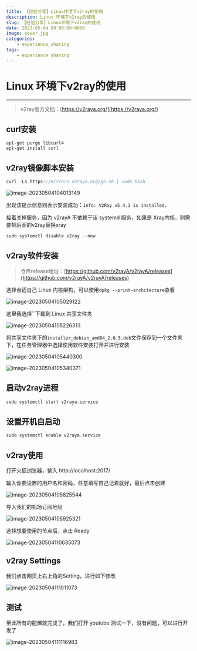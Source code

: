 ```yaml
---
title: 【经验分享】Linux环境下v2ray的使用
description: Linux 环境下v2ray的使用
slug: 【经验分享】Linux环境下v2ray的使用
date: 2023-05-04 00:00:00+0000
image: cover.jpg
categories:
    - experience_sharing
tags:
    - experience sharing
---
```




# Linux 环境下v2ray的使用

---

> v2ray官方文档：[https://v2raya.org/](https://v2raya.org/)

## curl安装

```
apt-get purge libcurl4
apt-get install curl
```



## v2ray镜像脚本安装

```c
curl -Ls https://mirrors.v2raya.org/go.sh | sudo bash
```

![image-20230504104013149](https://raw.githubusercontent.com/kurisaW/picbed/main/img2023/202305041040498.png)

出现该提示信息则表示安装成功：`info: V2Ray v5.4.1 is installed.`

接着关掉服务，因为 v2rayA 不依赖于该 systemd 服务，如果是 Xray内核，则需要把后面的v2ray替换xray

```c
sudo systemctl disable v2ray --now 
```

## v2ray软件安装

> 仓库release地址：[https://github.com/v2rayA/v2rayA/releases](https://github.com/v2rayA/v2rayA/releases)

选择合适自己 Linux 内核架构，可以使用`dpkg --print-architecture`查看

![image-20230504105029122](https://raw.githubusercontent.com/kurisaW/picbed/main/img2023/202305041050162.png)

这里我选择``下载到 Linux 共享文件夹

![image-20230504105226313](https://raw.githubusercontent.com/kurisaW/picbed/main/img2023/202305041052416.png)

将共享文件夹下的`installer_debian_amd64_2.0.5.deb`文件保存到一个文件夹下，在任务管理器中选择使用软件安装打开并进行安装

![image-20230504105440300](https://raw.githubusercontent.com/kurisaW/picbed/main/img2023/202305041054352.png)

![image-20230504105340371](https://raw.githubusercontent.com/kurisaW/picbed/main/img2023/202305041053522.png)

## 启动v2ray进程

```c
sudo systemctl start v2raya.service
```

## 设置开机自启动

```c
sudo systemctl enable v2raya.service
```

## v2ray使用

打开火狐浏览器，输入 http://localhost:2017/

输入你要设置的用户名和密码，任意填写自己记着就好，最后点击创建

![image-20230504105825544](https://raw.githubusercontent.com/kurisaW/picbed/main/img2023/202305041058629.png)

导入我们的机场订阅地址

![image-20230504105925321](https://raw.githubusercontent.com/kurisaW/picbed/main/img2023/202305041100916.png)

选择想要使用的节点后，点击 Ready 

![image-20230504110635073](https://raw.githubusercontent.com/kurisaW/picbed/main/img2023/202305041106172.png)

## v2ray Settings

我们点击网页上右上角的Setting，进行如下修改

![image-20230504111011073](https://raw.githubusercontent.com/kurisaW/picbed/main/img2023/202305041110129.png)

## 测试

至此所有的配置就完成了，我们打开 youtube 测试一下，没有问题，可以进行开发了

![image-20230504111116983](https://raw.githubusercontent.com/kurisaW/picbed/main/img2023/202305041111183.png)
